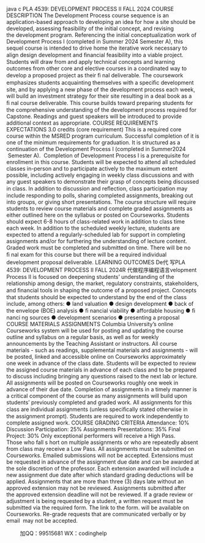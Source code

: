 java c
PLA 4539: DEVELOPMENT PROCESS II 
FALL 2024 
COURSE DESCRIPTION 
The Development Process course sequence is an application-based approach to developing an idea for how a site should be developed, assessing feasibility of the initial concept, and revising the development program. 
Referencing the initial conceptualization work of Development Process I (completed in Summer 2024 Semester A), this sequel course is intended to drive home the iterative work necessary to align design development and ﬁnancial feasibility into a viable project. Students will draw from and apply technical concepts and learning outcomes from other core and elective courses in a coordinated way to develop a proposed project as their ﬁ nal deliverable. 
The coursework emphasizes students acquainting themselves with a speciﬁc development site, and by applying a new phase of the development process each week, will build an investment strategy for their site resulting in a deal book as a ﬁ nal course deliverable.
This course builds toward preparing students for the comprehensive understanding of the development process required for Capstone.
Readings and guest speakers will be introduced to provide additional context as appropriate.
COURSE REQUIREMENTS  EXPECTATIONS 
3.0 credits (core requirement) 
This is a required core course within the MSRED program curriculum. Successful completion of it is one of the minimum requirements for graduation. It is structured as a continuation of the Development Process I (completed in Summer2024  Semester A).  Completion of Development Process I is a prerequisite for enrollment in this course. 
Students will be expected to attend all scheduled classes in-person and to participate actively to the maximum extent possible, including actively engaging in weekly class discussions and with any guest speakers to demonstrate their grasp of concepts being discussed in class. In addition to discussion and reﬂection, class participation may include responding to polls, sharing completed assignments, breaking out into groups, or giving short presentations. 
The course structure will require students to review course materials and complete graded assignments as either outlined here on the syllabus or posted on Courseworks. Students should expect 6-8 hours of class-related work in addition to class time each week. 
In addition to the scheduled weekly lecture, students are expected to attend a regularly-scheduled lab for support in completing assignments and/or for furthering the understanding of lecture content.
Graded work must be completed and submitted on time.
There will be no ﬁ nal exam for this course but there will be a required individual development proposal deliverable.
LEARNING OUTCOMES 
De代 写PLA 4539: DEVELOPMENT PROCESS II FALL 2024R
代做程序编程语言velopment Process II is focused on deepening students’ understanding of the relationship among design, the market, regulatory constraints, stakeholders, and ﬁnancial tools in shaping the outcome of a proposed project. Concepts that students should be expected to understand by the end of the class include, among others: 
● land valuation 
● design development 
● back of the envelope (BOE) analysis 
● ﬁ nancial viability 
● affordable housing 
● ﬁ nanci ng sources 
● development scenarios 
● presenting a proposal 
COURSE MATERIALS  ASSIGNMENTS 
Columbia University’s online Courseworks system will be used for posting and updating the course outline and syllabus on a regular basis, as well as for weekly announcements by the Teaching Assistant or instructors. All course materials - such as readings, supplemental materials and assignments - will be posted, linked and accessible online on Courseworks approximately one week in advance of the class date. Students will be expected to review the assigned course materials in advance of each class and to be prepared to discuss including bringing any questions raised to the next lab or lecture.
All assignments will be posted on Courseworks roughly one week in advance of their due date. Completion of assignments in a timely manner is a critical component of the course as many assignments will build upon students’ previously completed and graded work.
All assignments for this class are individual assignments (unless speciﬁcally stated otherwise in the assignment prompt). Students are required to work independently to complete assigned work.
COURSE GRADING CRITERIA 
Attendance:  10%
Discussion  Participation: 25%
Assignments  Presentations: 35%
Final Project:  30%
Only exceptional performers will receive a High Pass. Those who fall s hort on multiple assignments or who are repeatedly absent from class may receive a Low Pass.
All assignments must be submitted on Courseworks. Emailed submissions will not be accepted.
Extensions must be requested in advance of the assignment due date and can be awarded at the sole discretion of the professor. Each extension awarded will include a new assignment due date after which standard grading deductions will be applied. Assignments that are more than three (3) days late without an approved extension may not be reviewed. Assignments submitted after the approved extension deadline will not be reviewed.
If a grade review or adjustment is being requested by a student, a written request must be submitted via the required form. The link to the form. will be available on Courseworks. Re-grade requests that are communicated verbally or by email  may not be accepted. 



         
加QQ：99515681  WX：codinghelp
